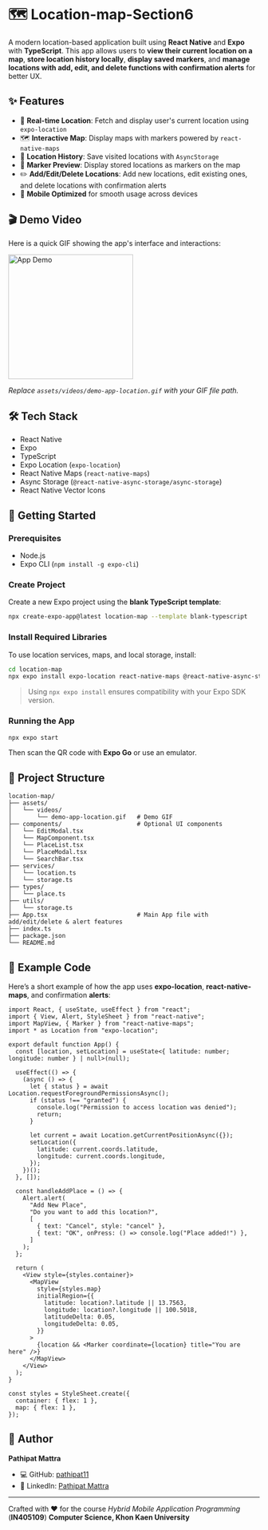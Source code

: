 # 🗺️ Location-map-Section6

A modern location-based application built using **React Native** and **Expo** with **TypeScript**.
This app allows users to **view their current location on a map**, **store location history locally**, **display saved markers**, and **manage locations with add, edit, and delete functions with confirmation alerts** for better UX.

## ✨ Features

* 📍 **Real-time Location**: Fetch and display user's current location using `expo-location`
* 🗺️ **Interactive Map**: Display maps with markers powered by `react-native-maps`
* 📝 **Location History**: Save visited locations with `AsyncStorage`
* 🔎 **Marker Preview**: Display stored locations as markers on the map
* ✏️ **Add/Edit/Delete Locations**: Add new locations, edit existing ones, and delete locations with confirmation alerts
* 📱 **Mobile Optimized** for smooth usage across devices

## 🎬 Demo Video

Here is a quick GIF showing the app's interface and interactions:

<img src="assets/videos/demo-app-location.gif" alt="App Demo" width="250" />

*Replace `assets/videos/demo-app-location.gif` with your GIF file path.*

## 🛠️ Tech Stack

* React Native
* Expo
* TypeScript
* Expo Location (`expo-location`)
* React Native Maps (`react-native-maps`)
* Async Storage (`@react-native-async-storage/async-storage`)
* React Native Vector Icons

## 🚀 Getting Started

### Prerequisites

* Node.js
* Expo CLI (`npm install -g expo-cli`)

### Create Project

Create a new Expo project using the **blank TypeScript template**:

```bash
npx create-expo-app@latest location-map --template blank-typescript
```

### Install Required Libraries

To use location services, maps, and local storage, install:

```bash
cd location-map
npx expo install expo-location react-native-maps @react-native-async-storage/async-storage
```

> Using `npx expo install` ensures compatibility with your Expo SDK version.

### Running the App

```bash
npx expo start
```

Then scan the QR code with **Expo Go** or use an emulator.

## 🔄 Project Structure

```
location-map/
├── assets/
│   └── videos/
│       └── demo-app-location.gif   # Demo GIF
├── components/                     # Optional UI components
│   └── EditModal.tsx
│   └── MapComponent.tsx
│   └── PlaceList.tsx
│   └── PlaceModal.tsx
│   └── SearchBar.tsx
├── services/
│   └── location.ts
│   └── storage.ts
├── types/
│   └── place.ts
├── utils/
│   └── storage.ts
├── App.tsx                         # Main App file with add/edit/delete & alert features
├── index.ts
├── package.json
└── README.md
```

## 🧩 Example Code

Here’s a short example of how the app uses **expo-location**, **react-native-maps**, and confirmation **alerts**:

```tsx
import React, { useState, useEffect } from "react";
import { View, Alert, StyleSheet } from "react-native";
import MapView, { Marker } from "react-native-maps";
import * as Location from "expo-location";

export default function App() {
  const [location, setLocation] = useState<{ latitude: number; longitude: number } | null>(null);

  useEffect(() => {
    (async () => {
      let { status } = await Location.requestForegroundPermissionsAsync();
      if (status !== "granted") {
        console.log("Permission to access location was denied");
        return;
      }

      let current = await Location.getCurrentPositionAsync({});
      setLocation({
        latitude: current.coords.latitude,
        longitude: current.coords.longitude,
      });
    })();
  }, []);

  const handleAddPlace = () => {
    Alert.alert(
      "Add New Place",
      "Do you want to add this location?",
      [
        { text: "Cancel", style: "cancel" },
        { text: "OK", onPress: () => console.log("Place added!") },
      ]
    );
  };

  return (
    <View style={styles.container}>
      <MapView
        style={styles.map}
        initialRegion={{
          latitude: location?.latitude || 13.7563,
          longitude: location?.longitude || 100.5018,
          latitudeDelta: 0.05,
          longitudeDelta: 0.05,
        }}
      >
        {location && <Marker coordinate={location} title="You are here" />}
      </MapView>
    </View>
  );
}

const styles = StyleSheet.create({
  container: { flex: 1 },
  map: { flex: 1 },
});
```

## 👤 Author

**Pathipat Mattra**

* 💻 GitHub: [pathipat11](https://github.com/pathipat11)
* 💼 LinkedIn: [Pathipat Mattra](https://linkedin.com/in/viixl)

---

Crafted with ❤️ for the course *Hybrid Mobile Application Programming* (**IN405109**)
**Computer Science, Khon Kaen University**
